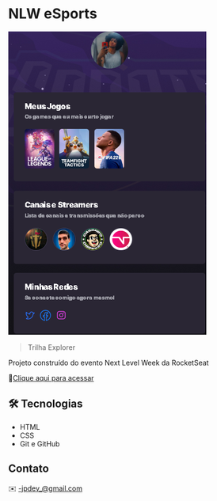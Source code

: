 # NLW eSports 

![preview](./.github/preview.png)

> Trilha Explorer

Projeto construído do evento Next Level Week da RocketSeat

🔗[Clique aqui para acessar](https://jpamorimmm.github.io/nlw/)


## 🛠 Tecnologias 
- HTML
- CSS  
- Git e GitHub

## Contato 

✉️ -jpdev_@gmail.com 
